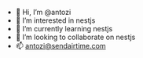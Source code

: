 - 👋 Hi, I’m @antozi
- 👀 I’m interested in nestjs
- 🌱 I’m currently learning nestjs
- 💞️ I’m looking to collaborate on nestjs
- 📫 antozi@sendairtime.com

<!---
antozi/antozi is a ✨ special ✨ repository because its `README.md` (this file) appears on your GitHub profile.
You can click the Preview link to take a look at your changes.
--->
